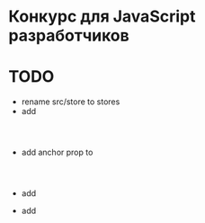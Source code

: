 # Конкурс для JavaScript разработчиков

# TODO
* rename src/store to stores
* add <Header level="1" />
* add anchor prop to <Header />
* add <Blockquote />
* add <TextInput />
